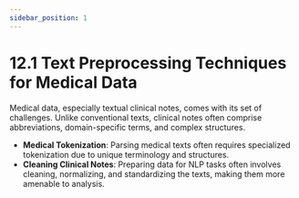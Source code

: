 ```yaml
---
sidebar_position: 1
---
```


# 12.1 Text Preprocessing Techniques for Medical Data

Medical data, especially textual clinical notes, comes with its set of challenges. Unlike conventional texts, clinical notes often comprise abbreviations, domain-specific terms, and complex structures.

- **Medical Tokenization**: Parsing medical texts often requires specialized tokenization due to unique terminology and structures.
- **Cleaning Clinical Notes**: Preparing data for NLP tasks often involves cleaning, normalizing, and standardizing the texts, making them more amenable to analysis.
